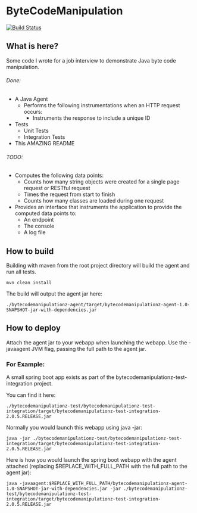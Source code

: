 # ByteCodeManipulation

[![Build Status](https://travis-ci.org/stevejagodzinski/ByteCodeManipulation.svg?branch=master)](https://travis-ci.org/stevejagodzinski/ByteCodeManipulation)

## What is here?

Some code I wrote for a job interview to demonstrate Java byte code manipulation.

###### Done:
* A Java Agent
  * Performs the following instrumentations when an HTTP request occurs:
    * Instruments the response to include a unique ID
* Tests
  * Unit Tests
  * Integration Tests
* This AMAZING README  

###### TODO:
* Computes the following data points:
  * Counts how many string objects were created for a single page request or RESTful request
  * Times the request from start to finish
  * Counts how many classes are loaded during one request
* Provides an interface that instruments the application to provide the computed data points to:
  * An endpoint
  * The console
  * A log file
  
## How to build
Building with maven from the root project directory will build the agent and run all tests.

```
mvn clean install
```

The build will output the agent jar here:
```
./bytecodemanipulationz-agent/target/bytecodemanipulationz-agent-1.0-SNAPSHOT-jar-with-dependencies.jar
```

## How to deploy
Attach the agent jar to your webapp when launching the webapp.
Use the -javaagent JVM flag, passing the full path to the agent jar.

### For Example:

A small spring boot app exists as part of the bytecodemanipulationz-test-integration project.

You can find it here:
```
./bytecodemanipulationz-test/bytecodemanipulationz-test-integration/target/bytecodemanipulationz-test-integration-2.0.5.RELEASE.jar
```

Normally you would launch this webapp using java -jar:
```
java -jar ./bytecodemanipulationz-test/bytecodemanipulationz-test-integration/target/bytecodemanipulationz-test-integration-2.0.5.RELEASE.jar
```

Here is how you would launch the spring boot webapp with the agent attached (replacing $REPLACE_WITH_FULL_PATH with the full path to the agent jar):
```
java -javaagent:$REPLACE_WITH_FULL_PATH/bytecodemanipulationz-agent-1.0-SNAPSHOT-jar-with-dependencies.jar -jar ./bytecodemanipulationz-test/bytecodemanipulationz-test-integration/target/bytecodemanipulationz-test-integration-2.0.5.RELEASE.jar
```
